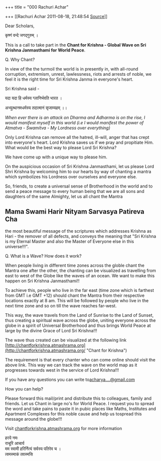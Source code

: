 +++
title = "000 Rachuri Achar"

+++
[[Rachuri Achar	2011-08-18, 21:48:54 [Source](https://groups.google.com/g/bvparishat/c/eaVkYpyINJU)]]



Dear Scholars,

  

कृष्णं वन्दे जगद्गुरुम् ।

  

  This is a call to take part in the **Chant for Krishna - Global Wave on Sri Krishna Janmasthami for World Peace**.

  

Q. Why Chant?

In view of the the turmoil the world is in presently in, with all-round corruption, extremism, unrest, lawlessness, riots and arrests of noble, we feel it is the right time for Sri Krishna Janma in everyone's heart.

Sri Krishna said -

यदा यदा हि धर्मस्य ग्लानिर्भवति भारत ।

अभ्युत्थानमधर्मस्य तदात्मानं सृजाम्यहम् ।।

*When ever there is an attack on Dharma and Adharma is on the rise, I would manifest myself in this world (i.e I would manifest the power of Atmatva - Swamitva - My Lordness over everything)*

Only Lord Krishna can remove all the hatred, ill-will, anger that has crept into everyone's heart. Lord Krishna saves us if we pray and propitiate Him. What would be the best way to please Lord Sri Krishna?  
  
We have come up with a unique way to please him.

On the auspicious occasion of Sri Krishna Janmasthami, let us please Lord Shri Krishna by welcoming him to our hearts by way of chanting a mantra which symbolizes his Lordness over ourselves and everyone else.  
  
So, friends, to create a universal sense of Brotherhood in the world and to send a peace message to every human being that we are all sons and daughters of the same Almighty, let us all chant the Mantra

## Mama Swami Harir Nityam Sarvasya Patireva Cha

the most beautiful message of the scriptures which addresses Krishna as Hari - the remover of all defects, and conveys the meaning that "Sri Krishna is my Eternal Master and also the Master of Everyone else in this universe!!!".  

Q. What is a Wave? How does it work?

When people living in different time zones across the globle chant the Mantra one after the other, the chanting can be visualized as travelling from east to west of the Globe like the waves of an ocean. We want to make this happen on Sri Krishna Janmasthami!!

To achieve this, people who live in the far east (time zone which is farthest from GMT i.e GMT +12) should chant the Mantra from their respective locations exactly at 8 am. This will be followed by people who live in the next time zone and so on till the wave reaches far-west.

This way, the wave travels from the Land of Sunrise to the Land of Sunset, thus creating a spiritual wave across the globe, uniting everyone across the globe in a spirit of Universal Brotherhood and thus brings World Peace at large by the divine Grace of Lord Sri Krishna!!!

The wave thus created can be visualized at the following link [http://chantforkrishna.atmashrama.org](http://chantforkrishna.atmashrama.org/ "Chant for Krishna")

The requirement is that every chanter who can come online should visit the above link. This way we can track the wave on the world map as it progresses towards west in the service of Lord Krishna!!!

If you have any questions you can write to[acharya....@gmail.com]()

  

How you can help?

  

Please forward this mail/print and distribute this to colleagues, family and friends. Let us Chant in large no's for World Peace. I request you to spread the word and take pains to paste it in pubic places like Maths, Institutes and Apartment Complexes for this noble cause and help us tospread this message around the globe!!!

  

Visit [chantforkrishna.atmashrama.org](http://chantforkrishna.atmashrama.org) for more information

  
हरये नमः  
राचूरि आचार्य  
मम स्वामी हरिर्नित्यं सर्वस्य पतिरेव च ।  
त्वमस्माकं तवस्मसि  
  

  

